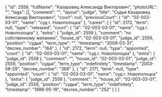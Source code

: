 {
    "id": 2559,
    "fullName": "Казаровец Александр Викторович",
    "photoURL": "",
    "tags": [],
    "comment": "",
    "layout": "judge",
    "title": "Судья Казаровец Александр Викторович",
    "court": null,
    "previousCourt": {
        "id": "02-003-03-01",
        "name": "суд г. Новополоцка"
    },
    "career": [
        {
            "id": 2173,
            "term": null,
            "type": "released",
            "court": {
                "id": "02-003-03-01",
                "name": "суд г. Новополоцка"
            },
            "extra": {
                "judge_id": 2559
            },
            "comment": "по собственному желанию",
            "house_id": "02-003-03-01",
            "judge_id": 2559,
            "position": "судья",
            "term_type": "",
            "timestamp": "2009-03-31",
            "decree_number": "164"
        },
        {
            "id": 2172,
            "term": null,
            "type": "appointed",
            "court": {
                "id": "02-003-03-01",
                "name": "суд г. Новополоцка"
            },
            "extra": {
                "judge_id": 2559
            },
            "comment": "",
            "house_id": "02-003-03-01",
            "judge_id": 2559,
            "position": "судья",
            "term_type": "indefinitely",
            "timestamp": "2003-08-29",
            "decree_number": "368"
        },
        {
            "id": 2171,
            "term": null,
            "type": "appointed",
            "court": {
                "id": "02-003-03-01",
                "name": "суд г. Новополоцка"
            },
            "extra": {
                "judge_id": 2559
            },
            "comment": "",
            "house_id": "02-003-03-01",
            "judge_id": 2559,
            "position": "судья",
            "term_type": "indefinitely",
            "timestamp": "1998-05-19",
            "decree_number": "252"
        }
    ]
}